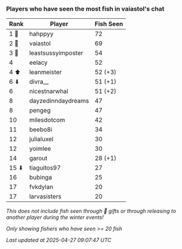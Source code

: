 ### Players who have seen the most fish in vaiastol's chat
| Rank | Player | Fish Seen |
|------|--------|-----------|
| 1 🥇  | hahppyy  | 72 |
| 2 🥈  | vaiastol  | 69 |
| 3 🥉  | leastsussyimposter  | 54 |
| 4  | eelacy  | 52 |
| 4 ⬆ | leanmeister  | 52 (+3) |
| 6 ⬇ | divra__  | 51 (+1) |
| 6  | nicestnarwhal  | 51 (+2) |
| 8  | dayzedinndaydreams  | 47 |
| 8  | pengeg  | 47 |
| 10  | milesdotcom  | 42 |
| 11  | beebo8i  | 34 |
| 12  | julialuxel  | 30 |
| 12  | yoimlee  | 30 |
| 14  | garout  | 28 (+1) |
| 15 ⬇ | tiaguitos97  | 27 |
| 16  | bubinga  | 25 |
| 17  | fvkdylan  | 20 |
| 17  | larvasisters  | 20 |

_This does not include fish seen through 🎁 gifts or through releasing to another player during the winter events!_

_Only showing fishers who have seen >= 20 fish_

_Last updated at 2025-04-27 09:07:47 UTC_